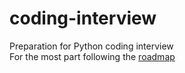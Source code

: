 # coding-interview
Preparation for Python coding interview  
For the most part following the [roadmap](https://neetcode.io/roadmap)
